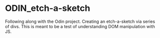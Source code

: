 # ODIN_etch-a-sketch

Following along with the Odin project. Creating an etch-a-sketch via series of divs. This is meant to be a test of understanding DOM manipulation with JS.